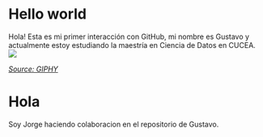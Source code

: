 # Hello world

Hola! Esta es mi primer interacción con GitHub, mi nombre es Gustavo y actualmente estoy estudiando la maestría en Ciencia de Datos en CUCEA.<br>
![](https://media.giphy.com/media/Dh5q0sShxgp13DwrvG/giphy.gif)

*[Source: GIPHY](https://media.giphy.com/media/Dh5q0sShxgp13DwrvG/giphy.gif)*

# Hola

Soy Jorge haciendo colaboracion en el repositorio de Gustavo.
